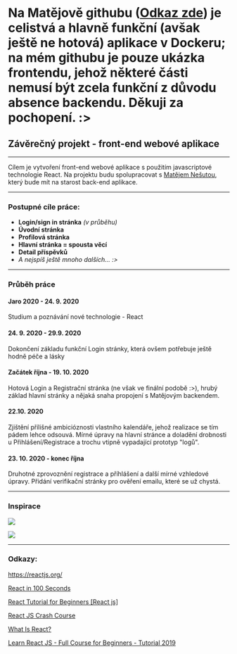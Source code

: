 <h1>Na Matějově githubu (<a href="github.com/matejnesuta/zaverecny-projekt"><b>Odkaz zde</b></a>) je celistvá a hlavně funkční (avšak ještě ne hotová) aplikace v Dockeru; na mém githubu je pouze ukázka frontendu, jehož některé části nemusí být zcela funkční z důvodu absence backendu. Děkuji za pochopení. :></h1>
<h2>Závěrečný projekt - front-end webové aplikace</h2>
<hr>
<p>Cílem je vytvoření front-end webové aplikace s použitím javascriptové technologie React. Na projektu budu spolupracovat s <a href="https://github.com/matejnesuta">Matějem Nešutou</a>, který bude mít na starost back-end aplikace.</p>
<hr>
<h3>Postupné cíle práce:</h3>
<ul>
  <li><b>Login/sign in stránka</b> <i>(v průběhu)</i></li>
  <li><b>Úvodní stránka</b></li>
  <li><b>Profilová stránka</b></li>
  <li><b>Hlavní stránka = spousta věcí</b></li>
  <li><b>Detail příspěvků</b></li>
  <li><i>A nejspíš ještě mnoho dalších... :> </i></li>
</ul>
<hr>
<h3>Průběh práce</h3>
<h4>Jaro 2020 - 24. 9. 2020</h4>
  <p>Studium a poznávání nové technologie - React</p>
<h4>24. 9. 2020 - 29.9. 2020</h4>
  <p>Dokončení základu funkční Login stránky, která ovšem potřebuje ještě hodně péče a lásky</p>
 <h4>Začátek října - 19. 10. 2020 </h4>
  <p>Hotová Login a Registrační stránka (ne však ve finální podobě :>), hrubý základ hlavní stránky a nějaká snaha propojení s Matějovým backendem.</p>
 <h4>22.10. 2020</h4>
  <p>Zjištění přílišné ambicióznosti vlastního kalendáře, jehož realizace se tím pádem lehce odsouvá. Mírné úpravy na hlavní stránce a doladění drobnosti u       Přihlášení/Registrace a trochu vtipně vypadající prototyp "logů".</p>
  <h4>23. 10. 2020 - konec října</h4>
    <p>Druhotné zprovoznění registrace a příhlášení a další mírné vzhledové úpravy. Přidání verifikační stránky pro ověření emailu, které se už chystá.</p>
<hr>
<h3>Inspirace</h3>
<p><img src="https://1t1rycb9er64f1pgy2iuseow-wpengine.netdna-ssl.com/wp-content/uploads/2017/08/Task-board-1-900x499.png"></p>
<p><img src="https://cdn.discordapp.com/attachments/495633595713454105/707280017742364802/Marketing___MeisterTask_-_Google_Chrome_2019-01-24_09.png"></p>
<hr>
<h3>Odkazy:</h3>
<p><a href="https://reactjs.org/">https://reactjs.org/</a></p>
<p><a href="https://www.youtube.com/watch?v=Tn6-PIqc4UM">React in 100 Seconds</a></p>
<p><a href="https://www.youtube.com/watch?v=Ke90Tje7VS0">React Tutorial for Beginners [React js]<a/></p>
<p><a href="https://www.youtube.com/watch?v=sBws8MSXN7A">React JS Crash Course</a></p>
<p><a href="https://www.youtube.com/watch?v=0KlRgFEEz0g">What Is React?</a></p>
<p><a href="https://www.youtube.com/watch?v=DLX62G4lc44">Learn React JS - Full Course for Beginners - Tutorial 2019</a></p>
